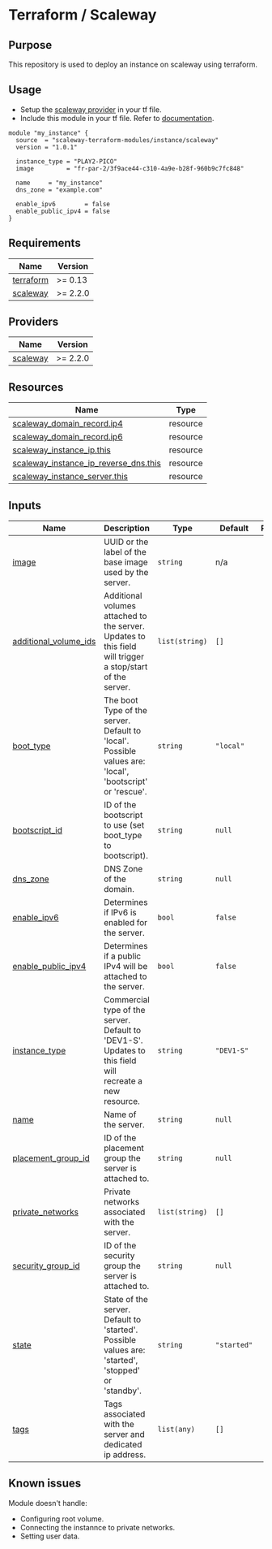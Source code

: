# Terraform / Scaleway

## Purpose

This repository is used to deploy an instance on scaleway using terraform.

## Usage

- Setup the [scaleway provider](https://www.terraform.io/docs/providers/scaleway/index.html) in your tf file.
- Include this module in your tf file. Refer to [documentation](https://www.terraform.io/docs/modules/sources.html#generic-git-repository).

```hcl
module "my_instance" {
  source  = "scaleway-terraform-modules/instance/scaleway"
  version = "1.0.1"

  instance_type = "PLAY2-PICO"
  image         = "fr-par-2/3f9ace44-c310-4a9e-b28f-960b9c7fc848"

  name     = "my_instance"
  dns_zone = "example.com"

  enable_ipv6        = false
  enable_public_ipv4 = false
}
```

<!-- prettier-ignore-start -->
<!-- markdownlint-disable -->
<!-- BEGIN_TF_DOCS -->
## Requirements

| Name | Version |
|------|---------|
| <a name="requirement_terraform"></a> [terraform](#requirement_terraform) | >= 0.13 |
| <a name="requirement_scaleway"></a> [scaleway](#requirement_scaleway) | >= 2.2.0 |

## Providers

| Name | Version |
|------|---------|
| <a name="provider_scaleway"></a> [scaleway](#provider_scaleway) | >= 2.2.0 |

## Resources

| Name | Type |
|------|------|
| [scaleway_domain_record.ip4](https://registry.terraform.io/providers/scaleway/scaleway/latest/docs/resources/domain_record) | resource |
| [scaleway_domain_record.ip6](https://registry.terraform.io/providers/scaleway/scaleway/latest/docs/resources/domain_record) | resource |
| [scaleway_instance_ip.this](https://registry.terraform.io/providers/scaleway/scaleway/latest/docs/resources/instance_ip) | resource |
| [scaleway_instance_ip_reverse_dns.this](https://registry.terraform.io/providers/scaleway/scaleway/latest/docs/resources/instance_ip_reverse_dns) | resource |
| [scaleway_instance_server.this](https://registry.terraform.io/providers/scaleway/scaleway/latest/docs/resources/instance_server) | resource |

## Inputs

| Name | Description | Type | Default | Required |
|------|-------------|------|---------|:--------:|
| <a name="input_image"></a> [image](#input_image) | UUID or the label of the base image used by the server. | `string` | n/a | yes |
| <a name="input_additional_volume_ids"></a> [additional_volume_ids](#input_additional_volume_ids) | Additional volumes attached to the server. Updates to this field will trigger a stop/start of the server. | `list(string)` | `[]` | no |
| <a name="input_boot_type"></a> [boot_type](#input_boot_type) | The boot Type of the server. Default to 'local'. Possible values are: 'local', 'bootscript' or 'rescue'. | `string` | `"local"` | no |
| <a name="input_bootscript_id"></a> [bootscript_id](#input_bootscript_id) | ID of the bootscript to use (set boot_type to bootscript). | `string` | `null` | no |
| <a name="input_dns_zone"></a> [dns_zone](#input_dns_zone) | DNS Zone of the domain. | `string` | `null` | no |
| <a name="input_enable_ipv6"></a> [enable_ipv6](#input_enable_ipv6) | Determines if IPv6 is enabled for the server. | `bool` | `false` | no |
| <a name="input_enable_public_ipv4"></a> [enable_public_ipv4](#input_enable_public_ipv4) | Determines if a public IPv4 will be attached to the server. | `bool` | `false` | no |
| <a name="input_instance_type"></a> [instance_type](#input_instance_type) | Commercial type of the server. Default to 'DEV1-S'. Updates to this field will recreate a new resource. | `string` | `"DEV1-S"` | no |
| <a name="input_name"></a> [name](#input_name) | Name of the server. | `string` | `null` | no |
| <a name="input_placement_group_id"></a> [placement_group_id](#input_placement_group_id) | ID of the placement group the server is attached to. | `string` | `null` | no |
| <a name="input_private_networks"></a> [private_networks](#input_private_networks) | Private networks associated with the server. | `list(string)` | `[]` | no |
| <a name="input_security_group_id"></a> [security_group_id](#input_security_group_id) | ID of the security group the server is attached to. | `string` | `null` | no |
| <a name="input_state"></a> [state](#input_state) | State of the server. Default to 'started'. Possible values are: 'started', 'stopped' or 'standby'. | `string` | `"started"` | no |
| <a name="input_tags"></a> [tags](#input_tags) | Tags associated with the server and dedicated ip address. | `list(any)` | `[]` | no |
<!-- END_TF_DOCS -->

## Known issues

Module doesn't handle:

- Configuring root volume.
- Connecting the instannce to private networks.
- Setting user data.
  